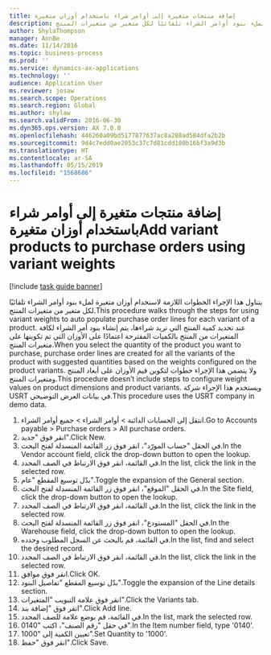 ```yaml
---
title: إضافة منتجات متغيرة إلى أوامر شراء باستخدام أوزان متغيرة
description: يتناول هذا الإجراء الخطوات اللازمة لاستخدام أوزان متغيرة لملء بنود أوامر الشراء تلقائيًا لكل متغير من متغيرات المنتج.
author: ShylaThompson
manager: AnnBe
ms.date: 11/14/2016
ms.topic: business-process
ms.prod: ''
ms.service: dynamics-ax-applications
ms.technology: ''
audience: Application User
ms.reviewer: josaw
ms.search.scope: Operations
ms.search.region: Global
ms.author: shylaw
ms.search.validFrom: 2016-06-30
ms.dyn365.ops.version: AX 7.0.0
ms.openlocfilehash: 446260a09bd5177877637ac8a288ad584dfa2b2b
ms.sourcegitcommit: 9d4c7edd0ae2053c37c7d81cdd180b16bf3a9d3b
ms.translationtype: HT
ms.contentlocale: ar-SA
ms.lasthandoff: 05/15/2019
ms.locfileid: "1568686"
---
```

# <a name="add-variant-products-to-purchase-orders-using-variant-weights"></a><span data-ttu-id="3689c-103">إضافة منتجات متغيرة إلى أوامر شراء باستخدام أوزان متغيرة</span><span class="sxs-lookup"><span data-stu-id="3689c-103">Add variant products to purchase orders using variant weights</span></span>

[!include [task guide banner](../../includes/task-guide-banner.md)]

<span data-ttu-id="3689c-104">يتناول هذا الإجراء الخطوات اللازمة لاستخدام أوزان متغيرة لملء بنود أوامر الشراء تلقائيًا لكل متغير من متغيرات المنتج.</span><span class="sxs-lookup"><span data-stu-id="3689c-104">This procedure walks through the steps for using variant weights to auto populate purchase order lines for each variant of a product.</span></span> <span data-ttu-id="3689c-105">عند تحديد كمية المنتج التي تريد شراءها، يتم إنشاء بنود أمر الشراء لكافة المتغيرات من المنتج بالكميات المقترحة اعتمادًا على الأوزان التي تم تكوينها على متغيرات المنتج.</span><span class="sxs-lookup"><span data-stu-id="3689c-105">When you select the quantity of the product you want to purchase, purchase order lines are created for all the variants of the product with suggested quantities based on the weights configured on the product variants.</span></span> <span data-ttu-id="3689c-106">ولا يتضمن هذا الإجراء خطوات لتكوين قيم الأوزان على أبعاد المنتج ومتغيرات المنتج.</span><span class="sxs-lookup"><span data-stu-id="3689c-106">This procedure doesn’t include steps to configure weight values on product dimensions and product variants.</span></span> <span data-ttu-id="3689c-107">ويستخدم هذا الإجراء شركة USRT في بيانات العرض التوضيحي.</span><span class="sxs-lookup"><span data-stu-id="3689c-107">This procedure uses the USRT company in demo data.</span></span>

1. <span data-ttu-id="3689c-108">انتقل إلى الحسابات الدائنة > أوامر الشراء > جميع أوامر الشراء.</span><span class="sxs-lookup"><span data-stu-id="3689c-108">Go to Accounts payable > Purchase orders > All purchase orders.</span></span>
2. <span data-ttu-id="3689c-109">انقر فوق "جديد".</span><span class="sxs-lookup"><span data-stu-id="3689c-109">Click New.</span></span>
3. <span data-ttu-id="3689c-110">في الحقل "حساب المورّد‬"، انقر فوق زر القائمة المنسدلة لفتح البحث.</span><span class="sxs-lookup"><span data-stu-id="3689c-110">In the Vendor account field, click the drop-down button to open the lookup.</span></span>
4. <span data-ttu-id="3689c-111">في القائمة، انقر فوق الارتباط في الصف المحدد.</span><span class="sxs-lookup"><span data-stu-id="3689c-111">In the list, click the link in the selected row.</span></span>
5. <span data-ttu-id="3689c-112">بدّل توسيع المقطع "عام".</span><span class="sxs-lookup"><span data-stu-id="3689c-112">Toggle the expansion of the General section.</span></span>
6. <span data-ttu-id="3689c-113">في الحقل "الموقع"، انقر فوق زر القائمة المنسدلة لفتح البحث.</span><span class="sxs-lookup"><span data-stu-id="3689c-113">In the Site field, click the drop-down button to open the lookup.</span></span>
7. <span data-ttu-id="3689c-114">في القائمة، انقر فوق الارتباط في الصف المحدد.</span><span class="sxs-lookup"><span data-stu-id="3689c-114">In the list, click the link in the selected row.</span></span>
8. <span data-ttu-id="3689c-115">في الحقل "المستودع"، انقر فوق زر القائمة المنسدلة لفتح البحث.</span><span class="sxs-lookup"><span data-stu-id="3689c-115">In the Warehouse field, click the drop-down button to open the lookup.</span></span>
9. <span data-ttu-id="3689c-116">في القائمة، قم بالبحث عن السجل المطلوب وحدده.</span><span class="sxs-lookup"><span data-stu-id="3689c-116">In the list, find and select the desired record.</span></span>
10. <span data-ttu-id="3689c-117">في القائمة، انقر فوق الارتباط في الصف المحدد.</span><span class="sxs-lookup"><span data-stu-id="3689c-117">In the list, click the link in the selected row.</span></span>
11. <span data-ttu-id="3689c-118">انقر فوق موافق.</span><span class="sxs-lookup"><span data-stu-id="3689c-118">Click OK.</span></span>
12. <span data-ttu-id="3689c-119">بدّل توسيع المقطع "تفاصيل البنود‬‬".</span><span class="sxs-lookup"><span data-stu-id="3689c-119">Toggle the expansion of the Line details section.</span></span>
13. <span data-ttu-id="3689c-120">انقر فوق علامة التبويب "المتغيرات‬".</span><span class="sxs-lookup"><span data-stu-id="3689c-120">Click the Variants tab.</span></span>
14. <span data-ttu-id="3689c-121">انقر فوق "إضافة بند".</span><span class="sxs-lookup"><span data-stu-id="3689c-121">Click Add line.</span></span>
15. <span data-ttu-id="3689c-122">في القائمة، قم بوضع علامة للصف المحدد.</span><span class="sxs-lookup"><span data-stu-id="3689c-122">In the list, mark the selected row.</span></span>
16. <span data-ttu-id="3689c-123">في حقل "رقم الصنف"، اكتب "0140".</span><span class="sxs-lookup"><span data-stu-id="3689c-123">In the Item number field, type '0140'.</span></span>
17. <span data-ttu-id="3689c-124">تعيين الكمية إلى "1000".</span><span class="sxs-lookup"><span data-stu-id="3689c-124">Set Quantity to '1000'.</span></span>
18. <span data-ttu-id="3689c-125">انقر فوق "حفظ".</span><span class="sxs-lookup"><span data-stu-id="3689c-125">Click Save.</span></span>

